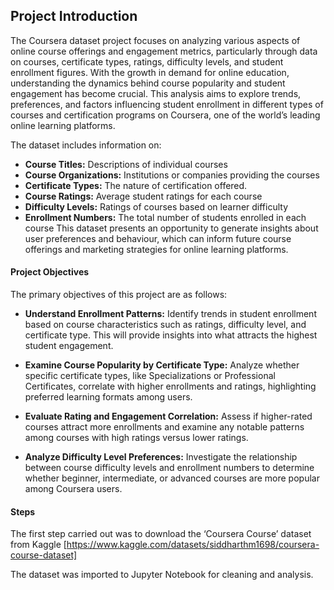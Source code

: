 ## Project Introduction
The Coursera dataset project focuses on analyzing various aspects of online course offerings and engagement metrics, particularly through data on courses, certificate types, ratings, difficulty levels, and student enrollment figures. With the growth in demand for online education, understanding the dynamics behind course popularity and student engagement has become crucial. This analysis aims to explore trends, preferences, and factors influencing student enrollment in different types of courses and certification programs on Coursera, one of the world’s leading online learning platforms.

The dataset includes information on:

- **Course Titles:** Descriptions of individual courses
- **Course Organizations:** Institutions or companies providing the courses
- **Certificate Types:** The nature of certification offered.
- **Course Ratings:** Average student ratings for each course
- **Difficulty Levels:** Ratings of courses based on learner difficulty
- **Enrollment Numbers:** The total number of students enrolled in each course
This dataset presents an opportunity to generate insights about user preferences and behaviour, which can inform future course offerings and marketing strategies for online learning platforms.

#### Project Objectives
The primary objectives of this project are as follows:

- **Understand Enrollment Patterns:** Identify trends in student enrollment based on course characteristics such as ratings, difficulty level, and certificate type. This will provide insights into what attracts the highest student engagement.

- **Examine Course Popularity by Certificate Type:** Analyze whether specific certificate types, like Specializations or Professional Certificates, correlate with higher enrollments and ratings, highlighting preferred learning formats among users.

- **Evaluate Rating and Engagement Correlation:** Assess if higher-rated courses attract more enrollments and examine any notable patterns among courses with high ratings versus lower ratings.

- **Analyze Difficulty Level Preferences:** Investigate the relationship between course difficulty levels and enrollment numbers to determine whether beginner, intermediate, or advanced courses are more popular among Coursera users.

#### Steps
The first step carried out was to download the ‘Coursera Course’ dataset from Kaggle [https://www.kaggle.com/datasets/siddharthm1698/coursera-course-dataset]

The dataset was imported to Jupyter Notebook for cleaning and analysis.
